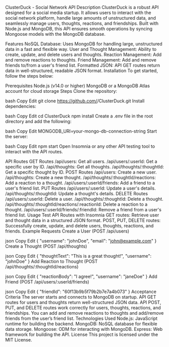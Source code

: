 ClusterDuck - Social Network API
Description
ClusterDuck is a robust API designed for a social media startup. It allows users to interact with the social network platform, handle large amounts of unstructured data, and seamlessly manage users, thoughts, reactions, and friendships. Built with Node.js and MongoDB, this API ensures smooth operations by syncing Mongoose models with the MongoDB database.

Features
NoSQL Database: Uses MongoDB for handling large, unstructured data in a fast and flexible way.
User and Thought Management: Ability to create, update, and delete users and thoughts.
Reaction Management: Add and remove reactions to thoughts.
Friend Management: Add and remove friends to/from a user's friend list.
Formatted JSON: API GET routes return data in well-structured, readable JSON format.
Installation
To get started, follow the steps below:

Prerequisites
Node.js (v14.0 or higher)
MongoDB or a MongoDB Atlas account for cloud storage
Steps
Clone the repository:

bash
Copy
Edit
git clone https://github.com/<your-username>/ClusterDuck.git
Install dependencies:

bash
Copy
Edit
cd ClusterDuck
npm install
Create a .env file in the root directory and add the following:

bash
Copy
Edit
MONGODB_URI=your-mongo-db-connection-string
Start the server:

bash
Copy
Edit
npm start
Open Insomnia or any other API testing tool to interact with the API routes.

API Routes
GET Routes
/api/users: Get all users.
/api/users/:userId: Get a specific user by ID.
/api/thoughts: Get all thoughts.
/api/thoughts/:thoughtId: Get a specific thought by ID.
POST Routes
/api/users: Create a new user.
/api/thoughts: Create a new thought.
/api/thoughts/:thoughtId/reactions: Add a reaction to a thought.
/api/users/:userId/friends: Add a friend to a user's friend list.
PUT Routes
/api/users/:userId: Update a user's details.
/api/thoughts/:thoughtId: Update a thought's details.
DELETE Routes
/api/users/:userId: Delete a user.
/api/thoughts/:thoughtId: Delete a thought.
/api/thoughts/:thoughtId/reactions/:reactionId: Delete a reaction to a thought.
/api/users/:userId/friends/:friendId: Remove a friend from a user's friend list.
Usage
Test API Routes with Insomnia
GET routes: Retrieve user and thought data in a structured JSON format.
POST, PUT, DELETE routes: Successfully create, update, and delete users, thoughts, reactions, and friends.
Example Requests
Create a User (POST /api/users)

json
Copy
Edit
{
  "username": "johnDoe",
  "email": "john@example.com"
}
Create a Thought (POST /api/thoughts)

json
Copy
Edit
{
  "thoughtText": "This is a great thought!",
  "username": "johnDoe"
}
Add Reaction to Thought (POST /api/thoughts/:thoughtId/reactions)

json
Copy
Edit
{
  "reactionBody": "I agree!",
  "username": "janeDoe"
}
Add Friend (POST /api/users/:userId/friends)

json
Copy
Edit
{
  "friendId": "60f13b9b5f79b2b7e7a4b073"
}
Acceptance Criteria
The server starts and connects to MongoDB on startup.
API GET routes for users and thoughts return well-structured JSON data.
API POST, PUT, and DELETE routes work correctly for users, thoughts, reactions, and friendships.
You can add and remove reactions to thoughts and add/remove friends from the user’s friend list.
Technologies Used
Node.js: JavaScript runtime for building the backend.
MongoDB: NoSQL database for flexible data storage.
Mongoose: ODM for interacting with MongoDB.
Express: Web framework for building the API.
License
This project is licensed under the MIT License.